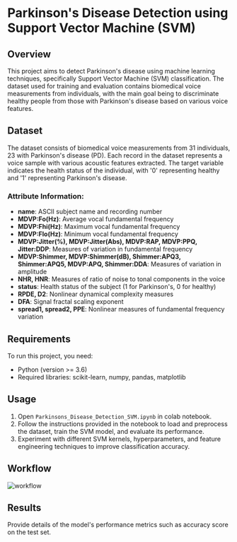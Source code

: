 # Parkinson's Disease Detection using Support Vector Machine (SVM)

## Overview

This project aims to detect Parkinson's disease using machine learning techniques, specifically Support Vector Machine (SVM) classification. The dataset used for training and evaluation contains biomedical voice measurements from individuals, with the main goal being to discriminate healthy people from those with Parkinson's disease based on various voice features.

## Dataset

The dataset consists of biomedical voice measurements from 31 individuals, 23 with Parkinson's disease (PD). Each record in the dataset represents a voice sample with various acoustic features extracted. The target variable indicates the health status of the individual, with '0' representing healthy and '1' representing Parkinson's disease.

### Attribute Information:

- **name**: ASCII subject name and recording number
- **MDVP:Fo(Hz)**: Average vocal fundamental frequency
- **MDVP:Fhi(Hz)**: Maximum vocal fundamental frequency
- **MDVP:Flo(Hz)**: Minimum vocal fundamental frequency
- **MDVP:Jitter(%), MDVP:Jitter(Abs), MDVP:RAP, MDVP:PPQ, Jitter:DDP**: Measures of variation in fundamental frequency
- **MDVP:Shimmer, MDVP:Shimmer(dB), Shimmer:APQ3, Shimmer:APQ5, MDVP:APQ, Shimmer:DDA**: Measures of variation in amplitude
- **NHR, HNR**: Measures of ratio of noise to tonal components in the voice
- **status**: Health status of the subject (1 for Parkinson's, 0 for healthy)
- **RPDE, D2**: Nonlinear dynamical complexity measures
- **DFA**: Signal fractal scaling exponent
- **spread1, spread2, PPE**: Nonlinear measures of fundamental frequency variation

## Requirements

To run this project, you need:

- Python (version >= 3.6)
- Required libraries: scikit-learn, numpy, pandas, matplotlib

## Usage

1. Open `Parkinsons_Disease_Detection_SVM.ipynb` in colab notebook.
2. Follow the instructions provided in the notebook to load and preprocess the dataset, train the SVM model, and evaluate its performance.
3. Experiment with different SVM kernels, hyperparameters, and feature engineering techniques to improve classification accuracy.

## Workflow

![workflow](https://github.com/anandshaji04/parkinsons_detection_svm/assets/95977186/fc06b519-ed77-49e3-bc93-2c0c725b2de2)


## Results

Provide details of the model's performance metrics such as accuracy score on the test set.
